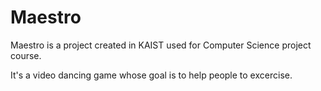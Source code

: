 # Maestro
Maestro is a project created in KAIST used for Computer Science project course.

It's a video dancing game whose goal is to help people to excercise.
